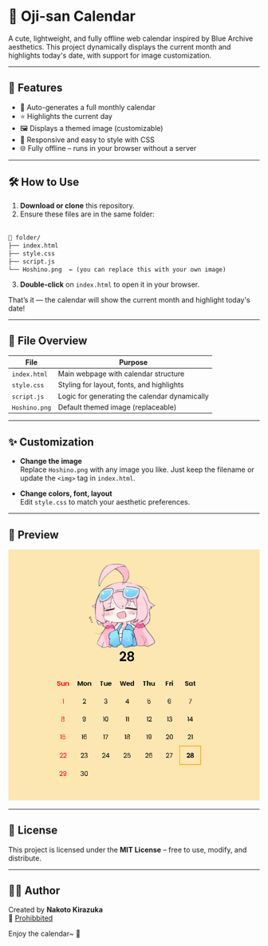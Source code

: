 # 📅 Oji-san Calendar

A cute, lightweight, and fully offline web calendar inspired by Blue Archive aesthetics. This project dynamically displays the current month and highlights today's date, with support for image customization.

---

## 🎯 Features

- 📆 Auto-generates a full monthly calendar
- ⭐ Highlights the current day
- 🖼️ Displays a themed image (customizable)
- 🎨 Responsive and easy to style with CSS
- 🌐 Fully offline – runs in your browser without a server

---

## 🛠️ How to Use

1. **Download or clone** this repository.
2. Ensure these files are in the same folder:

```

📁 folder/
├── index.html
├── style.css
├── script.js
└── Hoshino.png  ← (you can replace this with your own image)

```

3. **Double-click** on `index.html` to open it in your browser.

That’s it — the calendar will show the current month and highlight today's date!

---

## 🧩 File Overview

| File         | Purpose                                      |
|--------------|----------------------------------------------|
| `index.html` | Main webpage with calendar structure         |
| `style.css`  | Styling for layout, fonts, and highlights     |
| `script.js`  | Logic for generating the calendar dynamically |
| `Hoshino.png`| Default themed image (replaceable)            |

---

## ✨ Customization

- **Change the image**  
  Replace `Hoshino.png` with any image you like. Just keep the filename or update the `<img>` tag in `index.html`.

- **Change colors, font, layout**  
  Edit `style.css` to match your aesthetic preferences.

---

## 📸 Preview 


![Preview](https://raw.githubusercontent.com/Blueberry221/Blue-Archive-Calendar/main/preview.png)


---

## 📃 License

This project is licensed under the **MIT License** – free to use, modify, and distribute.

---

## 🙋‍♂️ Author

Created by **Nakoto Kirazuka**  
📧 [Prohibbited](https://www.youtube.com/watch?v=xvFZjo5PgG0)

Enjoy the calendar~ 🎐
```
